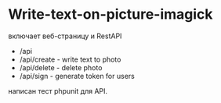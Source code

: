 # Write-text-on-picture-imagick
включает веб-страницу и RestAPI

- /api
- /api/create - write text to photo
- /api/delete - delete photo
- /api/sign - generate token for users

написан тест phpunit для API.